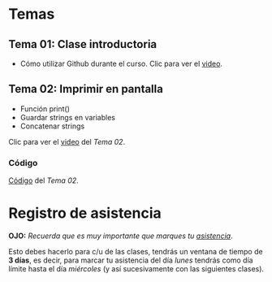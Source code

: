 # Temas
## __Tema 01:__ Clase introductoria

* Cómo utilizar Github durante el curso. Clic para ver el [video](https://www.youtube.com/watch?v=kkHtNeXthPI).

## __Tema 02:__ Imprimir en pantalla
* Función print()
* Guardar strings en variables
* Concatenar strings

Clic para ver el [video](https://youtu.be/vCv2DMTzAqU) del _Tema 02_.

### Código
[Código](https://github.com/AFIF-UG/Introduccion_a_Python_2022/blob/main/Clase_01/Codigo_Tema_02.ipynb) del _Tema 02_.


# Registro de asistencia
__OJO:__ _Recuerda que es muy importante que marques tu [asistencia](https://docs.google.com/forms/d/e/1FAIpQLSc0X-u8Od8mcgsq8CZTnDXlQu8FaLSioK5H5LXouzoCjcDP1Q/viewform?usp=sf_link)_.

Esto debes hacerlo para c/u de las clases, tendrás un ventana de tiempo de __3 días__, es decir, para marcar tu asistencia del día _lunes_ tendrás como día límite hasta el día _miércoles_ (y así sucesivamente con las siguientes clases).
